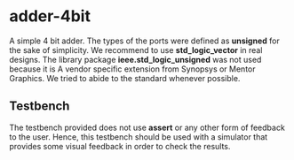 # adder-4bit
A simple 4 bit adder. The types of the ports were defined as **unsigned**
for the sake of simplicity. We recommend to use **std_logic_vector**
in real designs. The library package **ieee.std_logic_unsigned** was
not used because it is A vendor specific extension from Synopsys or
Mentor Graphics. We tried to abide to the standard whenever possible.

## Testbench
The testbench provided does not use **assert** or any other form of 
feedback to the user. Hence, this testbench should be used with a
simulator that provides some visual feedback in order to check the 
results.

